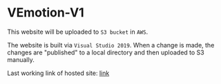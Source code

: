 # VEmotion-V1

This website will be uploaded to `S3 bucket` in `AWS`.

The website is built via `Visual Studio 2019`. When a change is made, the changes are "published" to a local directory and then uploaded to S3 manually.

Last working link of hosted site: [link](https://vemotion.s3.eu-central-1.amazonaws.com/index.html)
